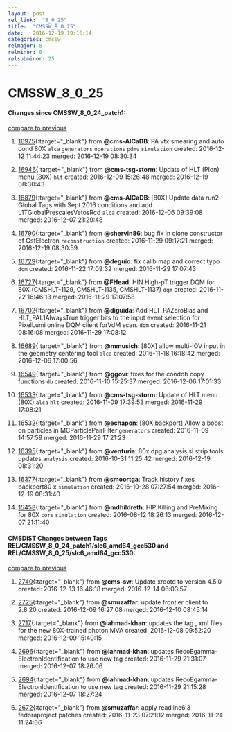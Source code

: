 ```yaml
---
layout: post
rel_link:  "8_0_25"
title:  "CMSSW_8_0_25"
date:   2016-12-19 19:16:14
categories: cmssw
relmajor: 8
relminor: 0
relsubminor: 25
---
```


# CMSSW_8_0_25
#### Changes since CMSSW_8_0_24_patch1:

[compare to previous](https://github.com/cms-sw/cmssw/compare/CMSSW_8_0_24_patch1...CMSSW_8_0_25)



1. [16975](http://github.com/cms-sw/cmssw/pull/16975){:target="_blank"}  from **@cms-AlCaDB**: PA vtx smearing and auto cond 80X `alca`  `generators`  `operations`  `pdmv`  `simulation`  created: 2016-12-12 11:44:23 merged: 2016-12-19 08:30:34

2. [16946](http://github.com/cms-sw/cmssw/pull/16946){:target="_blank"}  from **@cms-tsg-storm**: Update of HLT (PIon) menu (80X) `hlt`  created: 2016-12-09 15:26:48 merged: 2016-12-19 08:30:43

3. [16879](http://github.com/cms-sw/cmssw/pull/16879){:target="_blank"}  from **@cms-AlCaDB**: [80X] Update data run2 Global Tags with Sept 2016 conditions and add L1TGlobalPrescalesVetosRcd `alca`  created: 2016-12-06 09:39:08 merged: 2016-12-07 21:29:48

4. [16790](http://github.com/cms-sw/cmssw/pull/16790){:target="_blank"}  from **@shervin86**: bug fix in clone constructor of GsfElectron `reconstruction`  created: 2016-11-29 09:17:21 merged: 2016-12-19 08:30:59

5. [16729](http://github.com/cms-sw/cmssw/pull/16729){:target="_blank"}  from **@deguio**: fix calib map and correct typo `dqm`  created: 2016-11-22 17:09:32 merged: 2016-11-29 17:07:43

6. [16727](http://github.com/cms-sw/cmssw/pull/16727){:target="_blank"}  from **@FHead**: HIN High-pT trigger DQM for 80X (CMSHLT-1129, CMSHLT-1135, CMSHLT-1137) `dqm`  created: 2016-11-22 16:46:13 merged: 2016-11-29 17:07:58

7. [16702](http://github.com/cms-sw/cmssw/pull/16702){:target="_blank"}  from **@diguida**: Add HLT_PAZeroBias and HLT_PAL1AlwaysTrue trigger bits to the input event selection for PixelLumi online DQM client forVdM scan. `dqm`  created: 2016-11-21 08:16:08 merged: 2016-11-29 17:08:12

8. [16689](http://github.com/cms-sw/cmssw/pull/16689){:target="_blank"}  from **@mmusich**: [80X] allow multi-IOV input in the geometry centering tool `alca`  created: 2016-11-18 16:18:42 merged: 2016-12-06 17:00:56

9. [16549](http://github.com/cms-sw/cmssw/pull/16549){:target="_blank"}  from **@ggovi**: fixes for the conddb copy functions `db`  created: 2016-11-10 15:25:37 merged: 2016-12-06 17:01:33

10. [16533](http://github.com/cms-sw/cmssw/pull/16533){:target="_blank"}  from **@cms-tsg-storm**: Update of HLT menu (80X) `alca`  `hlt`  created: 2016-11-09 17:39:53 merged: 2016-11-29 17:08:21

11. [16532](http://github.com/cms-sw/cmssw/pull/16532){:target="_blank"}  from **@echapon**: [80X backport] Allow a boost on particles in MCParticlePairFilter `generators`  created: 2016-11-09 14:57:59 merged: 2016-11-29 17:21:23

12. [16395](http://github.com/cms-sw/cmssw/pull/16395){:target="_blank"}  from **@venturia**: 80x dpg analysis si strip tools updates `analysis`  created: 2016-10-31 11:25:42 merged: 2016-12-19 08:31:20

13. [16377](http://github.com/cms-sw/cmssw/pull/16377){:target="_blank"}  from **@smoortga**: Track history fixes backport80 x `simulation`  created: 2016-10-28 07:27:54 merged: 2016-12-19 08:31:40

14. [15458](http://github.com/cms-sw/cmssw/pull/15458){:target="_blank"}  from **@mdhildreth**: HIP Killing and PreMixing for 80X `core`  `simulation`  created: 2016-08-12 18:26:13 merged: 2016-12-07 21:11:40

#### CMSDIST Changes between Tags REL/CMSSW_8_0_24_patch1/slc6_amd64_gcc530 and REL/CMSSW_8_0_25/slc6_amd64_gcc530:

[compare to previous](https://github.com/cms-sw/cmsdist/compare/REL/CMSSW_8_0_24_patch1/slc6_amd64_gcc530...REL/CMSSW_8_0_25/slc6_amd64_gcc530)



1. [2740](http://github.com/cms-sw/cmsdist/pull/2740){:target="_blank"}  from **@cms-sw**: Update xrootd to version 4.5.0 created: 2016-12-13 16:46:18 merged: 2016-12-14 06:03:57

2. [2725](http://github.com/cms-sw/cmsdist/pull/2725){:target="_blank"}  from **@smuzaffar**: update frontier client to 2.8.20 created: 2016-12-09 16:27:08 merged: 2016-12-10 08:45:14

3. [2717](http://github.com/cms-sw/cmsdist/pull/2717){:target="_blank"}  from **@iahmad-khan**: updates the tag , xml files for the new 80X-trained photon MVA created: 2016-12-08 09:52:20 merged: 2016-12-09 15:40:15

4. [2696](http://github.com/cms-sw/cmsdist/pull/2696){:target="_blank"}  from **@iahmad-khan**: updates RecoEgamma-ElectronIdentification to use new tag created: 2016-11-29 21:31:07 merged: 2016-12-07 18:26:06

5. [2694](http://github.com/cms-sw/cmsdist/pull/2694){:target="_blank"}  from **@iahmad-khan**: updates RecoEgamma-ElectronIdentification to use new tag created: 2016-11-29 21:15:28 merged: 2016-12-07 18:27:24

6. [2672](http://github.com/cms-sw/cmsdist/pull/2672){:target="_blank"}  from **@smuzaffar**: apply readline6.3 fedoraproject patches created: 2016-11-23 07:21:12 merged: 2016-11-24 11:24:06
